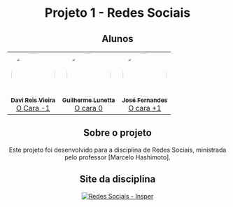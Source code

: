 <div align='center'>

# Projeto 1 - Redes Sociais

## Alunos

<table>
  <tr>
    <td align="center"><a href="https://github.com/DaviReisVieira"><img style="border-radius: 50%;" src="https://github.com/DaviReisVieira.png" width="100px;" alt=""/><br /><sub><b>Davi Reis Vieira</b></sub></a><br /><a href="https://github.com/DaviReisVieira" title="Davi Reis Vieira">O Cara -1</a></td>
    <td align="center"><a href="https://github.com/guishas"><img style="border-radius: 50%;" src="https://github.com/guishas.png" width="100px;" alt=""/><br /><sub><b>Guilherme Lunetta</b></sub></a><br /><a href="https://github.com/guishas" title="Guilherme Lunetta">O cara 0</a></td>
    <td align="center"><a href="https://github.com/josermf2"><img style="border-radius: 50%;" src="https://github.com/josermf2.png" width="100px;" alt=""/><br /><sub><b>José Fernandes</b></sub></a><br /><a href="https://github.com/josermf2" title="José Fernandes">O cara +1</a></td>
  </tr>
</table>

## Sobre o projeto

Este projeto foi desenvolvido para a disciplina de Redes Sociais, ministrada pelo professor [Marcelo Hashimoto].

## Site da disciplina

<!-- HTML -->
<a href="https://ensino.hashi.pro.br/redesoc/" target="_blank">
  <img src="https://img.shields.io/badge/Redes%20Sociais-Insper-blue" alt="Redes Sociais - Insper">

</div>
